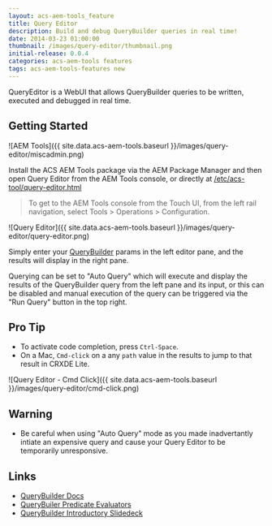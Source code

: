 ```yaml
---
layout: acs-aem-tools_feature
title: Query Editor
description: Build and debug QueryBuilder queries in real time!
date: 2014-03-23 01:00:00
thumbnail: /images/query-editor/thumbnail.png
initial-release: 0.0.4
categories: acs-aem-tools features
tags: acs-aem-tools-features new
---
```


QueryEditor is a WebUI that allows QueryBuilder queries to be written, executed and debugged in real time.  

## Getting Started

![AEM Tools]({{ site.data.acs-aem-tools.baseurl }}/images/query-editor/miscadmin.png)


Install the ACS AEM Tools package via the AEM Package Manager and then open Query Editor from the AEM Tools console, or directly at [/etc/acs-tool/query-editor.html](http://localhost:4502/etc/acs-tools/query-editor.html)

> To get to the AEM Tools console from the Touch UI, from the left rail navigation, select Tools > Operations > Configuration.

![Query Editor]({{ site.data.acs-aem-tools.baseurl }}/images/query-editor/query-editor.png)

Simply enter your [QueryBuilder](http://dev.day.com/docs/en/cq/current/dam/customizing_and_extendingcq5dam/query_builder.html) params in the left editor pane, and the results will display in the right pane.

Querying can be set to "Auto Query" which will execute and display the results of the QueryBuilder query from the left pane and its input, or this can be disabled and manual execution of the query can be triggered via the "Run Query" button in the top right.

## Pro Tip
* To activate code completion, press `Ctrl-Space`.
* On a Mac, `Cmd-click` on a any `path` value in the results to jump to that result in CRXDE Lite.

![Query Editor - Cmd Click]({{ site.data.acs-aem-tools.baseurl }}/images/query-editor/cmd-click.png)


## Warning

* Be careful when using "Auto Query" mode as you made inadvertantly intiate an expensive query and cause your Query Editor to be temporarily unresponsive.

## Links

* [QueryBuilder Docs](http://dev.day.com/docs/en/cq/current/dam/customizing_and_extendingcq5dam/query_builder.html)
* [QueryBuiler Predicate Evaluators](http://dev.day.com/docs/en/cq/current/javadoc/com/day/cq/search/eval/PredicateEvaluator.html)
* [QueryBuilder Introductory Slidedeck](http://www.slideshare.net/alexkli/cq5-querybuilder-adapttoberlin-2011)